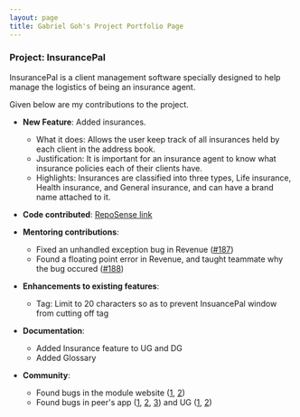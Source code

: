 ```yaml
---
layout: page
title: Gabriel Goh's Project Portfolio Page
---
```


### Project: InsurancePal

InsurancePal is a client management software specially designed to help manage the logistics of being an insurance agent.

Given below are my contributions to the project.

* **New Feature**: Added insurances.
  * What it does: Allows the user keep track of all insurances held by each client in the address book.
  * Justification: It is important for an insurance agent to know what insurance policies each of their clients have. 
  * Highlights: Insurances are classified into three types, Life insurance, Health insurance, and General insurance, 
      and can have a brand name attached to it. 

* **Code contributed**: [RepoSense link](https://nus-cs2103-ay2122s1.github.io/tp-dashboard/?search=t17&sort=groupTitle&sortWithin=title&since=2021-09-17&timeframe=commit&mergegroup=&groupSelect=groupByRepos&breakdown=false&tabOpen=true&tabType=authorship&tabAuthor=kawaiigabrielneko&tabRepo=AY2122S1-CS2103T-T17-4%2Ftp%5Bmaster%5D&authorshipIsMergeGroup=false&authorshipFileTypes=docs~functional-code~test-code&authorshipIsBinaryFileTypeChecked=false)

* **Mentoring contributions**:
  * Fixed an unhandled exception bug in Revenue ([#187](https://github.com/AY2122S1-CS2103T-T17-4/tp/pull/187))
  * Found a floating point error in Revenue, and taught teammate why the bug occured
    ([#188](https://github.com/AY2122S1-CS2103T-T17-4/tp/issues/188))

* **Enhancements to existing features**:
  * Tag: Limit to 20 characters so as to prevent InsuancePal window from cutting off tag

* **Documentation**:
  * Added Insurance feature to UG and DG
  * Added Glossary

* **Community**:
  * Found bugs in the module website ([1](https://github.com/nus-cs2103-AY2122S1/forum/issues/346),
      [2](https://github.com/nus-cs2103-AY2122S1/forum/issues/304))
  * Found bugs in peer's app ([1](https://github.com/AY2122S1-CS2103T-T17-4/tp/issues/188), [2](https://github.com/kawaiigabrielneko/ped/issues/10),
      [3](https://github.com/kawaiigabrielneko/ped/issues/7))
    and UG ([1](https://github.com/kawaiigabrielneko/ped/issues/12), [2](https://github.com/kawaiigabrielneko/ped/issues/8))